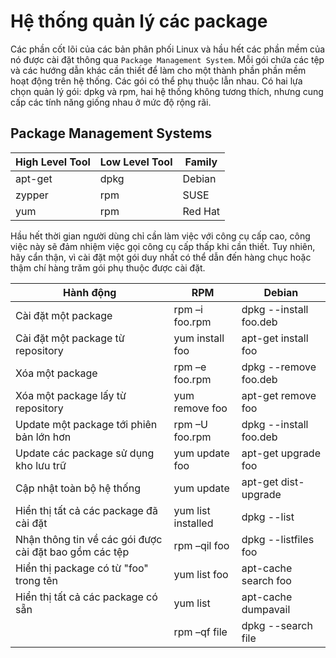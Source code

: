 # Hệ thống quản lý các package

Các phần cốt lõi của các bản phân phối Linux và hầu hết các phần mềm của nó được cài đặt thông qua `Package Management System`. Mỗi gói chứa các tệp và các hướng dẫn khác cần thiết để làm cho một thành phần phần mềm hoạt động trên hệ thống. Các gói có thể phụ thuộc lẫn nhau. Có hai lựa chọn quản lý gói: dpkg và rpm, hai hệ thống không tương thích, nhưng cung cấp các tính năng giống nhau ở mức độ rộng rãi.

## Package Management Systems

|High Level Tool|Low Level Tool|Family|
|---|---|---|
|apt-get|dpkg|Debian|
|zypper|rpm|SUSE|
|yum|rpm|Red Hat|

Hầu hết thời gian người dùng chỉ cần làm việc với công cụ cấp cao, công việc này sẽ đảm nhiệm việc gọi công cụ cấp thấp khi cần thiết. Tuy nhiên, hãy cẩn thận, vì cài đặt một gói duy nhất có thể dẫn đến hàng chục hoặc thậm chí hàng trăm gói phụ thuộc được cài đặt.

|Hành động|RPM|Debian|
|---|---|---|
|Cài đặt một package|rpm –i foo.rpm|dpkg --install foo.deb|
|Cài đặt một package từ repository|yum install foo|apt-get install foo|
|Xóa một package|	rpm –e foo.rpm|dpkg --remove foo.deb|
|Xóa một package lấy từ repository|yum remove foo|apt-get remove foo|
|Update một package tới phiên bản lớn hơn|	rpm –U foo.rpm|dpkg --install foo.deb|
|Update các package sử dụng kho lưu trữ|yum update foo|apt-get upgrade foo|
|Cập nhật toàn bộ hệ thống|yum update|apt-get dist-upgrade|
|Hiển thị tất cả các package đã cài đặt|yum list installed|dpkg --list|
|Nhận thông tin về các gói được cài đặt bao gồm các tệp|rpm –qil foo|dpkg --listfiles foo|
|Hiển thị package có từ "foo" trong tên|yum list foo|apt-cache search foo|
|Hiển thị tất cả các package có sẵn|	yum list|apt-cache dumpavail|
| |	rpm –qf file|dpkg --search file|
